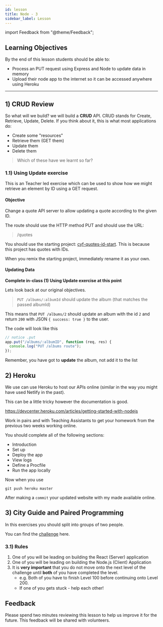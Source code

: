 ```yaml
---
id: lesson
title: Node - 3
sidebar_label: Lesson
---
```


import Feedback from "@theme/Feedback";

## Learning Objectives

By the end of this lesson students should be able to:

- Process an PUT request using Express and Node to update data in memory
- Upload their node app to the internet so it can be accessed anywhere using Heroku

---

## 1) CRUD Review

So what will we build? we will build a **CRUD** API. CRUD stands for Create, Retrieve, Update, Delete. If you think about it, this is what most applications do:

- Create some "resources"
- Retrieve them (GET them)
- Update them
- Delete them

> Which of these have we learnt so far?

### 1.1) Using Update exercise

This is an Teacher led exercise which can be used to show how we might retrieve an element by ID using a GET request.

#### Objective

Change a quote API server to allow updating a quote according to the given ID.

The route should use the HTTP method PUT and should use the URL:

> /quotes

You should use the starting project: [cyf-quotes-id-start](https://glitch.com/~cyf-quotes-id-start). This is because this project has quotes with IDs.

When you remix the starting project, immediately rename it as your own.

#### Updating Data

**Complete in-class (1) Using Update exercise at this point**

Lets look back at our original objectives.

> `PUT /albums/:albumId` should update the album (that matches the passed albumId)

This means that `PUT /albums/2` should update an album with the id `2` and return `200` with JSON `{ success: true }` to the user.

The code will look like this

```js
// notice .put
app.put("/albums/:albumID", function (req, res) {
  console.log("PUT /albums route");
});
```

Remember, you have got to **update** the album, not add it to the list

## 2) Heroku

We use can use Heroku to host our APIs online (similar in the way you might have used Netlify in the past).

This can be a little tricky however the documentation is good.

https://devcenter.heroku.com/articles/getting-started-with-nodejs

Work in pairs and with Teaching Assistants to get your homework from the previous two weeks working online.

You should complete all of the following sections:

- Introduction
- Set up
- Deploy the app
- View logs
- Define a Procfile
- Run the app locally

Now when you use

```
git push heroku master
```

After making a `commit` your updated website with my made available online.

## 3) City Guide and Paired Programming

In this exercises you should split into groups of two people.

You can find the [challenge](https://github.com/CodeYourFuture/cyf-node-challenges/tree/master/challenge-london-mini-guide) here.

### 3.1) Rules

1. One of you will be leading on building the React (Server) application
2. One of you will be leading on building the Node.js (Client) Application
3. It is **very important** that you do not move onto the next level of the challenge until **both** of you have completed the level.
   - e.g. Both of you have to finish Level 100 before continuing onto Level 200.
   - If one of you gets stuck - help each other!

## Feedback

Please spend two minutes reviewing this lesson to help us improve it for the future. This feedback will be shared with volunteers.

<Feedback module="Node" week="Week 3" />
